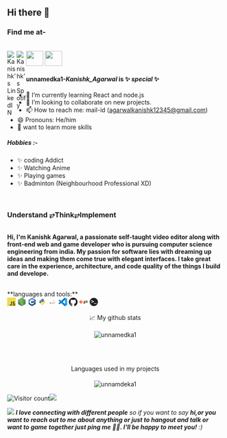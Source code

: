 ## Hi there 👋

### Find me at- 
<br />
<a href="https://www.linkedin.com/in/kanishk-agarwal-8096241b6/">
  <img align="left" alt="Kanishk's LinkedIN" width="22px" src="https://raw.githubusercontent.com/peterthehan/peterthehan/master/assets/linkedin.svg" />
</a>
<a href="https://open.spotify.com/user/5ylcik925wtayk941327g7n7l?si=d3fc10a6f7df459a">
  <img align="left" alt="Kanishk's Spotify" width="22px" src="https://raw.githubusercontent.com/peterthehan/peterthehan/master/assets/spotify.svg" />
</a>
<a href="https://www.instagram.com/_kanishk_agarwal_/" alt="Instagram"><img border-radius="50%" width="40px" height="35px" margin-left="25px" src="https://raw.githubusercontent.com/rahuldkjain/github-profile-readme-generator/master/src/images/icons/Social/instagram.svg" height="30" width="40"></a>
<a href="https://twitter.com/Kanishk2kan" alt="Twitter"><img border-radius="50%" width="40px" height="35px" margin-left="25px" src="https://i.pinimg.com/originals/28/90/ba/2890bac9ba41e52707f36268231dfe9e.png"></a>
<br />

#### **unnamedka1-_Kanishk_Agarwal_** is ✨ _special_ ✨

- 🌱 I’m currently learning React and node.js
- 👯 I’m looking to collaborate on new projects.
- 📫 How to reach me: mail-id (agarwalkanishk12345@gmail.com)
- 😄 Pronouns: He/him
- 🤙 want to learn more skills

##### Hobbies :-
- ✨ coding Addict
- ✨ Watching Anime
- ✨ Playing games
- ✨ Badminton (Neighbourhood Professional XD)
<br />

### Understand ⥂Think⥂Implement
<br />
<b>
Hi, I'm Kanishk Agarwal, a passionate self-taught video editor along with front-end web and game developer who is pursuing computer science engineering from india. My passion for software lies with dreaming up ideas and making them come true with elegant interfaces. I take great care in the experience, architecture, and code quality of the things I build and develope.
</b>
<!-- i am also an open-source enthusiast and I want to learn more from the open-source community and i love how collaboration and knowledge sharing happened through open-source. -->
  
<p align="left"> 
<br />
**languages and tools:**
<br />
<code><img height="20" src="https://raw.githubusercontent.com/github/explore/80688e429a7d4ef2fca1e82350fe8e3517d3494d/topics/javascript/javascript.png"></code>
<code><img height="20" src="https://raw.githubusercontent.com/github/explore/80688e429a7d4ef2fca1e82350fe8e3517d3494d/topics/nodejs/nodejs.png"></code>
<code><img height="20" src="https://raw.githubusercontent.com/github/explore/80688e429a7d4ef2fca1e82350fe8e3517d3494d/topics/cpp/cpp.png"></code>
<code><img height="20" src="https://raw.githubusercontent.com/github/explore/80688e429a7d4ef2fca1e82350fe8e3517d3494d/topics/python/python.png"></code>
<code><img height="20" src="https://raw.githubusercontent.com/github/explore/80688e429a7d4ef2fca1e82350fe8e3517d3494d/topics/mysql/mysql.png"></code>
<code><img src="https://raw.githubusercontent.com/github/explore/80688e429a7d4ef2fca1e82350fe8e3517d3494d/topics/visual-studio-code/visual-studio-code.png" height="20"></code>
<code><img src="https://raw.githubusercontent.com/github/explore/78df643247d429f6cc873026c0622819ad797942/topics/github/github.png" height="20"></code>
<code><img src="https://raw.githubusercontent.com/github/explore/80688e429a7d4ef2fca1e82350fe8e3517d3494d/topics/git/git.png" height="20"></code>
<code><img src="https://raw.githubusercontent.com/github/explore/80688e429a7d4ef2fca1e82350fe8e3517d3494d/topics/terminal/terminal.png" height="20"></code>
</p>
 
<p align="center">📈 My github stats 
<br />
<br />
<img src="https://github-readme-stats.vercel.app/api?username=unnamedka1&show_icons=true&theme=gotham" alt="unnamedka1" />
</p>
<br />
<br />
<p align="center"> Languages used in my projects
<br /><br />
<img align="center" src="https://github-readme-stats.vercel.app/api/top-langs?username=unnamedka1&show_icons=true&theme=tokyonight&hide_border=true&locale=en&layout=compact" alt="unnamdeka1" /></p>

![Visitor count](https://visitor-badge.laobi.icu/badge?page_id=unnamedka1.unnamedka1)<img src="https://media.giphy.com/media/dxn6fRlTIShoeBr69N/giphy.gif" width="30">

<img src="https://media.giphy.com/media/LnQjpWaON8nhr21vNW/giphy.gif" width="60"> <em><b>I love connecting with different people</b> so if you want to say <b>hi,or you want to reach out to me about anything or just to hangout and talk or want to game together just ping me 🤙🤙. I'll be happy to meet you!</b> :)</em>

